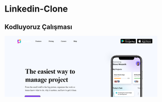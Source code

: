 # Linkedin-Clone
## Kodluyoruz Çalışması
![Clone](https://github.com/metinyegencik/Landify-Clone/blob/main/Landify%20image.png)
